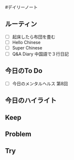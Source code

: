 #デイリーノート
## ルーティン
- [ ] 起床したら布団を畳む
- [ ] Hello Chinese
- [ ] Super Chinese
- [ ] Q&A Diary 中国語で３行日記
## 今日のTo Do
- [ ] 今日のメンタルヘルス 第8回
## 今日のハイライト
## Keep
## Problem
## Try
